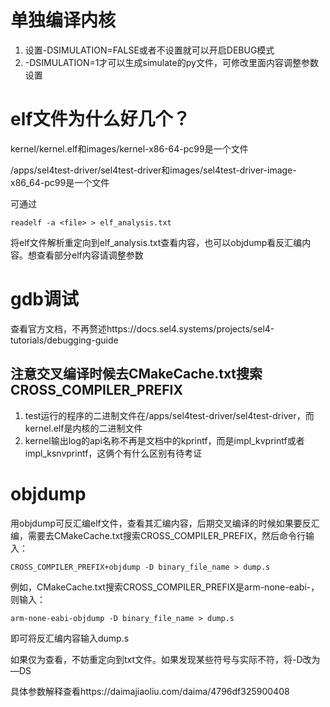 # 单独编译内核 

1. 设置-DSIMULATION=FALSE或者不设置就可以开启DEBUG模式
2. -DSIMULATION=1才可以生成simulate的py文件，可修改里面内容调整参数设置
# elf文件为什么好几个？

kernel/kernel.elf和images/kernel-x86-64-pc99是一个文件

/apps/sel4test-driver/sel4test-driver和images/sel4test-driver-image-x86_64-pc99是一个文件

可通过
```
readelf -a <file> > elf_analysis.txt
```
将elf文件解析重定向到elf_analysis.txt查看内容，也可以objdump看反汇编内容。想查看部分elf内容请调整参数


# gdb调试
查看官方文档，不再赘述https://docs.sel4.systems/projects/sel4-tutorials/debugging-guide

## 注意交叉编译时候去CMakeCache.txt搜索CROSS_COMPILER_PREFIX

1. test运行的程序的二进制文件在/apps/sel4test-driver/sel4test-driver，而kernel.elf是内核的二进制文件
2. kernel输出log的api名称不再是文档中的kprintf，而是impl_kvprintf或者impl_ksnvprintf，这俩个有什么区别有待考证

# objdump

用objdump可反汇编elf文件，查看其汇编内容，后期交叉编译的时候如果要反汇编，需要去CMakeCache.txt搜索CROSS_COMPILER_PREFIX，然后命令行输入：
```
CROSS_COMPILER_PREFIX+objdump -D binary_file_name > dump.s
```
例如，CMakeCache.txt搜索CROSS_COMPILER_PREFIX是arm-none-eabi-，则输入：
```
arm-none-eabi-objdump -D binary_file_name > dump.s
```
即可将反汇编内容输入dump.s

如果仅为查看，不妨重定向到txt文件。如果发现某些符号与实际不符，将-D改为—DS

具体参数解释查看https://daimajiaoliu.com/daima/4796df325900408